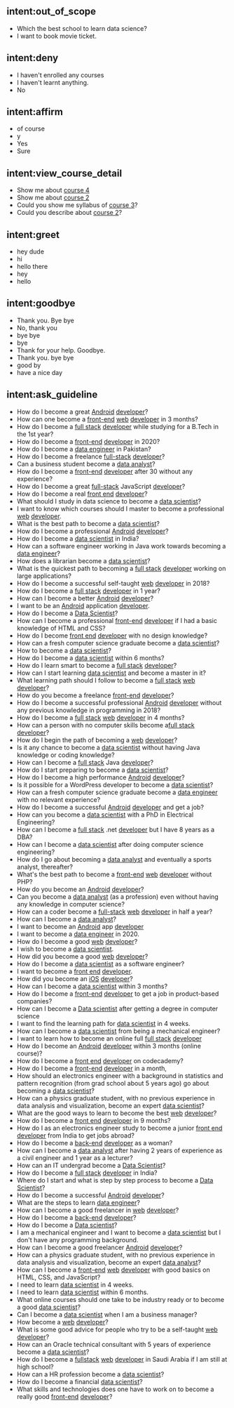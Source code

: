 ## intent:out_of_scope
- Which the best school to learn data science?
- I want to book movie ticket.

## intent:deny
- I haven't enrolled any courses
- I haven't learnt anything.
- No

## intent:affirm
- of course
- y
- Yes
- Sure

## intent:view_course_detail
- Show me about [course 4](course)
- Show me about [course 2](course)
- Could you show me syllabus of [course 3](course)?
- Could you describe about [course 2](course)?

## intent:greet
- hey dude
- hi
- hello there
- hey
- hello

## intent:goodbye
- Thank you. Bye bye
- No, thank you
- bye bye
- bye
- Thank for your help. Goodbye.
- Thank you. bye bye
- good by
- have a nice day

## intent:ask_guideline
- How do I become a great [Android](platform) [developer](main_career)?
- How can one become a [front-end](career_position) [web](platform) [developer](main_career) in 3 months?
- How do I become a [full stack](career_position) [developer](main_career) while studying for a B.Tech in the 1st year?
- How do I become a [front-end](career_position) [developer](main_career) in 2020?
- How do I become a [data engineer](main_career) in Pakistan?
- How do I become a freelance [full-stack](career_position) [developer](main_career)?
- Can a business student become a [data analyst](main_career)?
- How do I become a [front-end](career_position) [developer](main_career) after 30 without any experience?
- How do I become a great [full-stack](career_position) JavaScript [developer](main_career)?
- How do I become a real [front end](career_position) [developer](main_career)?
- What should I study in data science to become a [data scientist](main_career)?
- I want to know which courses should I master to become a professional [web](platform) [developer](main_career).
- What is the best path to become a [data scientist](main_career)?
- How do I become a professional [Android](platform) [developer](main_career)?
- How do I become a [data scientist](main_career) in India?
- How can a software engineer working in Java work towards becoming a [data engineer](main_career)?
- How does a librarian become a [data scientist](main_career)?
- What is the quickest path to becoming a [full stack](career_position) [developer](main_career) working on large applications?
- How do I become a successful self-taught [web](platform) [developer](main_career) in 2018?
- How do I become a [full stack](career_position) [developer](main_career) in 1 year?
- How can I become a better [Android](platform) [developer](main_career)?
- I want to be an [Android](platform) application [developer](main_career).
- How do I become a [Data Scientist](main_career)?
- How can I become a professional [front-end](career_position) [developer](main_career) if I had a basic knowledge of HTML and CSS?
- How do I become [front end](career_position) [developer](main_career) with no design knowledge?
- How can a fresh computer science graduate become a [data scientist](main_career)?
- How to become a [data scientist](main_career)?
- How do I become a [data scientist](main_career) within 6 months?
- How do I learn smart to become a [full stack](career_position) [developer](main_career)?
- How can I start learning [data scientist](main_career) and become a master in it?
- What learning path should I follow to become a [full stack](career_position) [web](platform) [developer](main_career)?
- How do you become a freelance [front-end](career_position) [developer](main_career)?
- How do I become a successful professional [Android](platform) [developer](main_career) without any previous knowledge in programming in 2018?
- How do I become a [full stack](career_position) [web](platform) [developer](main_career) in 4 months?
- How can a person with no computer skills become a[full stack](career_position) [developer](main_career)?
- How do I begin the path of becoming a [web](platform) [developer](main_career)?
- Is it any chance to become a [data scientist](main_career) without having Java knowledge or coding knowledge?
- How can I become a [full stack](career_position) Java [developer](main_career)?
- How do I start preparing to become a [data scientist](main_career)?
- How do I become a high performance [Android](platform) [developer](main_career)?
- Is it possible for a WordPress developer to become a [data scientist](main_career)?
- How can a fresh computer science graduate become a [data engineer](main_career) with no relevant experience?
- How do I become a successful [Android](platform) [developer](main_career) and get a job?
- How can you become a [data scientist](main_career) with a PhD in Electrical Engineering?
- How can I become a [full stack](career_position) .net [developer](main_career) but I have 8 years as a DBA?
- How can I become a [data scientist](main_career) after doing computer science engineering?
- How do I go about becoming a [data analyst](main_career) and eventually a sports analyst, thereafter?
- What's the best path to become a [front-end](career_position) [web](platform) [developer](main_career) without PHP?
- How do you become an [Android](platform) [developer](main_career)?
- Can you become a [data analyst](main_career) (as a profession) even without having any knowledge in computer science?
- How can a coder become a [full-stack](career_position) [web](platform) [developer](main_career) in half a year?
- How can I become a [data analyst](main_career)?
- I want to become an [Android](platform) app [developer](main_career)
- I want to become a [data engineer](main_career) in 2020.
- How do I become a good [web](platform) [developer](main_career)?
- I wish to become a [data scientist](main_career).
- How did you become a good [web](platform) [developer](main_career)?
- How do I become a [data scientist](main_career) as a software engineer?
- I want to become a [front end](career_position) [developer](main_career).
- How did you become an [iOS](platform) [developer](main_career)?
- How can I become a [data scientist](main_career) within 3 months?
- How do I become a [front-end](career_position) [developer](main_career) to get a job in product-based companies?
- How can I become a [Data scientist](main_career) after getting a degree in computer science
- I want to find the learning path for [data scientist](main_career) in 4 weeks.
- How can I become a [data scientist](main_career) from being a mechanical engineer?
- I want to learn how to become an online full [full stack](career_position) [developer](main_career)
- How do I become an [Android](platform) [developer](main_career) within 3 months (online course)?
- How do I become a [front end](career_position) [developer](main_career) on codecademy?
- How do I become a [front-end](career_position) [developer](main_career) in a month,
- How should an electronics engineer with a background in statistics and pattern recognition (from grad school about 5 years ago) go about becoming a [data scientist](main_career)?
- How can a physics graduate student, with no previous experience in data analysis and visualization, become an expert [data scientist](main_career)?
- What are the good ways to learn to become the best [web](platform) [developer](main_career)?
- How do I become a [front end](career_position) [developer](main_career) in 9 months?
- How do I as an electronics engineer study to become a junior [front end](career_position) [developer](main_career) from India to get jobs abroad?
- How do I become a [back-end](career_position) [developer](main_career) as a woman?
- How can I become a [data analyst](main_career) after having 2 years of experience as a civil engineer and 1 year as a lecturer?
- How can an IT undergrad become a [Data Scientist](main_career)?
- How do I become a [full stack](career_position) [developer](main_career) in India?
- Where do I start and what is step by step process to become a [Data Scientist](main_career)?
- How do I become a successful [Android](platform) [developer](main_career)?
- What are the steps to learn [data engineer](main_career)?
- How can I become a good freelancer in [web](platform) [developer](main_career)?
- How do I become a [back-end](career_position) [developer](main_career)?
- How do I become a [Data scientist](main_career)?
- I am a mechanical engineer and I want to become a [data scientist](main_career) but I don't have any programming background.
- How can I become a good freelancer [Android](platform) [developer](main_career)?
- How can a physics graduate student, with no previous experience in data analysis and visualization, become an expert [data analyst](main_career)?
- How can I become a [front-end](career_position) [web](platform) [developer](main_career) with good basics on HTML, CSS, and JavaScript?
- I need to learn [data scientist](main_career) in 4 weeks.
- I need to learn [data scientist](main_career) within 6 months.
- What online courses should one take to be industry ready or to become a good [data scientist](main_career)?
- Can I become a [data scientist](main_career) when I am a business manager?
- How become a [web](platform) [developer](main_career)?
- What is some good advice for people who try to be a self-taught [web](platform) [developer](main_career)?
- How can an Oracle technical consultant with 5 years of experience become a [data scientist](main_career)?
- How do I become a [fullstack](career_position) [web](platform) [developer](main_career) in Saudi Arabia if I am still at high school?
- How can a HR profession become a [data scientist](main_career)?
- How do I become a financial [data scientist](main_career)?
- What skills and technologies does one have to work on to become a really good [front-end](career_position) [developer](main_career)?
